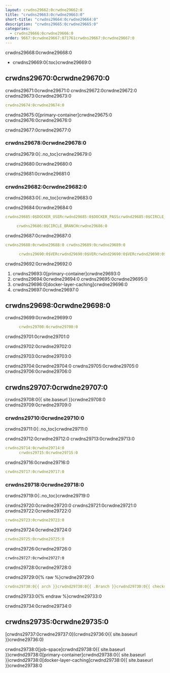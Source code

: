 ```yaml
---
layout: crwdns29662:0crwdne29662:0
title: "crwdns29663:0crwdne29663:0"
short-title: "crwdns29664:0crwdne29664:0"
description: "crwdns29665:0crwdne29665:0"
categories:
  - crwdns29666:0crwdne29666:0
order: 9667:0crwdne29667:071761crwdns29667:0crwdne29667:0
---
```

crwdns29668:0crwdne29668:0

- crwdns29669:0{:toc}crwdne29669:0

## crwdns29670:0crwdne29670:0

crwdns29671:0crwdne29671:0 crwdns29672:0crwdne29672:0 crwdns29673:0crwdne29673:0

```yaml
crwdns29674:0crwdne29674:0
```

crwdns29675:0[primary-container]crwdne29675:0 crwdns29676:0crwdne29676:0

crwdns29677:0crwdne29677:0

### crwdns29678:0crwdne29678:0

crwdns29679:0{:.no_toc}crwdne29679:0

crwdns29680:0crwdne29680:0

crwdns29681:0crwdne29681:0

### crwdns29682:0crwdne29682:0

crwdns29683:0{:.no_toc}crwdne29683:0

crwdns29684:0crwdne29684:0

```yaml
crwdns29685:0$DOCKER_USERcrwdnd29685:0$DOCKER_PASScrwdnd29685:0$CIRCLE_BRANCHcrwdne29685:0

     crwdns29686:0$CIRCLE_BRANCHcrwdne29686:0
```

crwdns29687:0crwdne29687:0

```yaml
crwdns29688:0crwdne29688:0 crwdns29689:0crwdne29689:0

      crwdns29690:0$VERcrwdnd29690:0$VERcrwdnd29690:0$VERcrwdnd29690:0$CIRCLE_BUILD_NUMcrwdnd29690:0$TAGcrwdne29690:0      crwdns29691:0$DOCKER_USERcrwdnd29691:0$DOCKER_PASScrwdnd29691:0$TAGcrwdne29691:0
```

crwdns29692:0crwdne29692:0

1. crwdns29693:0[primary-container]crwdne29693:0
2. crwdns29694:0crwdne29694:0 crwdns29695:0crwdne29695:0
3. crwdns29696:0[docker-layer-caching]crwdne29696:0
4. crwdns29697:0crwdne29697:0

## crwdns29698:0crwdne29698:0

crwdns29699:0crwdne29699:0

```yaml
      crwdns29700:0crwdne29700:0
```

crwdns29701:0crwdne29701:0

crwdns29702:0crwdne29702:0

crwdns29703:0crwdne29703:0

crwdns29704:0crwdne29704:0 crwdns29705:0crwdne29705:0 crwdns29706:0crwdne29706:0

## crwdns29707:0crwdne29707:0

crwdns29708:0{{ site.baseurl }}crwdne29708:0 crwdns29709:0crwdne29709:0

### crwdns29710:0crwdne29710:0

crwdns29711:0{:.no_toc}crwdne29711:0

crwdns29712:0crwdne29712:0 crwdns29713:0crwdne29713:0

```yaml
crwdns29714:0crwdne29714:0
      crwdns29715:0crwdne29715:0
```

crwdns29716:0crwdne29716:0

```yaml
crwdns29717:0crwdne29717:0
```

### crwdns29718:0crwdne29718:0

crwdns29719:0{:.no_toc}crwdne29719:0

crwdns29720:0crwdne29720:0 crwdns29721:0crwdne29721:0 crwdns29722:0crwdne29722:0

```yaml
crwdns29723:0crwdne29723:0
```

crwdns29724:0crwdne29724:0

```yaml
crwdns29725:0crwdne29725:0
```

crwdns29726:0crwdne29726:0

    crwdns29727:0crwdne29727:0
    

crwdns29728:0crwdne29728:0

crwdns29729:0{% raw %}crwdne29729:0

```yaml
crwdns29730:0{{ arch }}crwdnd29730:0{{ .Branch }}crwdnd29730:0{{ checksum "Gemfile.lock" }}crwdnd29730:0{{ arch }}crwdnd29730:0{{ .Branch }}crwdnd29730:0{{ arch }}crwdnd29730:0$CACHE_PATHcrwdnd29730:0$NAMEcrwdnd29730:0$CACHE_PATHcrwdne29730:0 crwdns29731:0$NAMEcrwdnd29731:0$NAMEcrwdnd29731:0$NAMEcrwdnd29731:0$NAMEcrwdnd29731:0$NAMEcrwdnd29731:0$NAMEcrwdne29731:0 crwdns29732:0$CACHE_PATHcrwdnd29732:0$NAMEcrwdnd29732:0{{ arch }}crwdnd29732:0{{ .Branch }}crwdnd29732:0{{ checksum "Gemfile.lock" }}crwdne29732:0
```

crwdns29733:0{% endraw %}crwdne29733:0

crwdns29734:0crwdne29734:0

## crwdns29735:0crwdne29735:0

[crwdns29737:0crwdne29737:0](crwdns29736:0{{ site.baseurl }}crwdne29736:0)

crwdns29738:0[job-space]crwdnd29738:0{{ site.baseurl }}crwdnd29738:0[primary-container]crwdnd29738:0{{ site.baseurl }}crwdnd29738:0[docker-layer-caching]crwdnd29738:0{{ site.baseurl }}crwdne29738:0